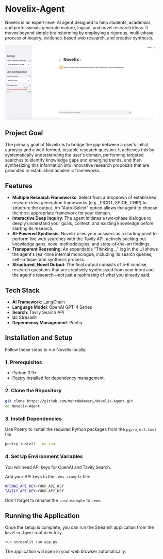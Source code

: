 # Novelix-Agent
Novelix is an expert-level AI agent designed to help students, academics, and professionals generate mature, logical, and novel research ideas. It moves beyond simple brainstorming by employing a rigorous, multi-phase process of inquiry, evidence-based web research, and creative synthesis.

![Novelix UI](Images/Novelix-UI.png)

## Project Goal

The primary goal of Novelix is to bridge the gap between a user's initial curiosity and a well-formed, testable research question. It achieves this by systematically understanding the user's domain, performing targeted searches to identify knowledge gaps and emerging trends, and then synthesizing this information into innovative research proposals that are grounded in established academic frameworks.

## Features

- **Multiple Research Frameworks**: Select from a dropdown of established research idea generation frameworks (e.g., PICOT, SPICE, CHIP) to structure the output. An "Auto-Select" option allows the agent to choose the most appropriate framework for your domain.
- **Interactive Deep Inquiry**: The agent initiates a two-phase dialogue to deeply understand your goals, context, and existing knowledge before starting its research.
- **AI-Powered Synthesis**: Novelix uses your answers as a starting point to perform live web searches with the Tavily API, actively seeking out knowledge gaps, novel methodologies, and state-of-the-art findings.
- **Transparent Reasoning**: An expandable "Thinking..." log in the UI shows the agent's real-time internal monologue, including its search queries, self-critique, and synthesis process.
- **Structured, Novel Output**: The final output consists of 5-6 concise, research questions that are creatively synthesized from your input and the agent's research—not just a rephrasing of what you already said.

## Tech Stack

- **AI Framework**: LangChain
- **Language Model**: OpenAI GPT-4 Series
- **Search**: Tavily Search API
- **UI**: Streamlit
- **Dependency Management**: Poetry

## Installation and Setup

Follow these steps to run Novelix locally.

### 1. Prerequisites

- Python 3.9+ 
- [Poetry](https://python-poetry.org/docs/#installation) installed for dependency management.

### 2. Clone the Repository

```bash
git clone https://github.com/mehrdadameri/Novelix-Agent.git
cd Novelix-Agent
```

### 3. Install Dependencies

Use Poetry to install the required Python packages from the `pyproject.toml` file.

```bash
poetry install --no-root
```

### 4. Set Up Environment Variables

You will need API keys for OpenAI and Tavily Search.

Add your API keys to the `.env.example` file:

```bash
OPENAI_API_KEY=YOUR_API_KEY
TAVILY_API_KEY=YOUR_API_KEY
```

Don't forget to rename the `.env.example` to `.env`.

## Running the Application

Once the setup is complete, you can run the Streamlit application from the `Novelix-Agent` root directory.

```bash
run streamlit run app.py
```
The application will open in your web browser automatically.
